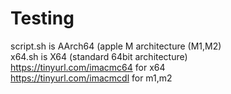 # Testing
script.sh is AArch64 (apple M architecture (M1,M2)<br>
x64.sh is X64 (standard 64bit architecture)<br>
https://tinyurl.com/imacmc64 for x64<br>
https://tinyurl.com/imacmcdl for m1,m2
